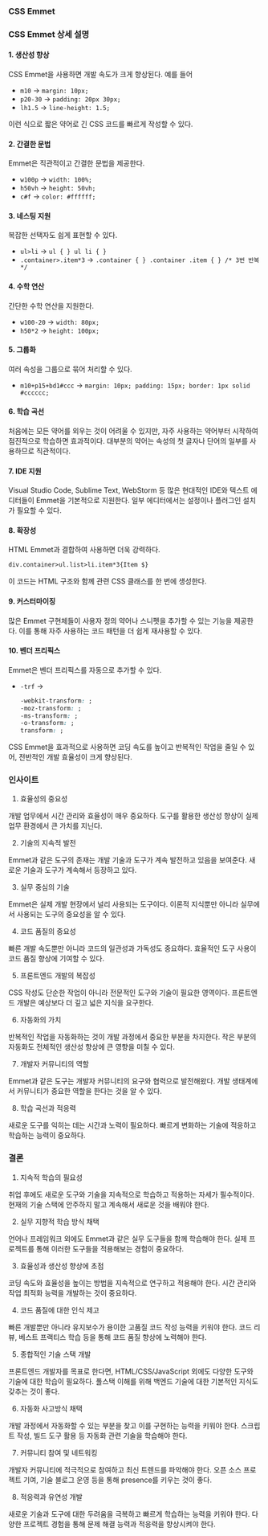 ### CSS Emmet

### CSS Emmet 상세 설명

#### 1. 생산성 향상

CSS Emmet을 사용하면 개발 속도가 크게 향상된다. 예를 들어

- `m10` → `margin: 10px;`
- `p20-30` → `padding: 20px 30px;`
- `lh1.5` → `line-height: 1.5;`

이런 식으로 짧은 약어로 긴 CSS 코드를 빠르게 작성할 수 있다.

#### 2. 간결한 문법

Emmet은 직관적이고 간결한 문법을 제공한다.

- `w100p` → `width: 100%;`
- `h50vh` → `height: 50vh;`
- `c#f` → `color: #ffffff;`

#### 3. 네스팅 지원

복잡한 선택자도 쉽게 표현할 수 있다.

- `ul>li` → `ul { } ul li { }`
- `.container>.item*3` → `.container { } .container .item { } /* 3번 반복 */`

#### 4. 수학 연산

간단한 수학 연산을 지원한다.

- `w100-20` → `width: 80px;`
- `h50*2` → `height: 100px;`

#### 5. 그룹화

여러 속성을 그룹으로 묶어 처리할 수 있다.

- `m10+p15+bd1#ccc` → `margin: 10px; padding: 15px; border: 1px solid #cccccc;`

#### 6. 학습 곡선

처음에는 모든 약어를 외우는 것이 어려울 수 있지만, 자주 사용하는 약어부터 시작하여 점진적으로 학습하면 효과적이다. 대부분의 약어는 속성의 첫 글자나 단어의 일부를 사용하므로 직관적이다.

#### 7. IDE 지원

Visual Studio Code, Sublime Text, WebStorm 등 많은 현대적인 IDE와 텍스트 에디터들이 Emmet을 기본적으로 지원한다. 일부 에디터에서는 설정이나 플러그인 설치가 필요할 수 있다.

#### 8. 확장성

HTML Emmet과 결합하여 사용하면 더욱 강력하다.

```html
div.container>ul.list>li.item*3{Item $}
```

이 코드는 HTML 구조와 함께 관련 CSS 클래스를 한 번에 생성한다.

#### 9. 커스터마이징

많은 Emmet 구현체들이 사용자 정의 약어나 스니펫을 추가할 수 있는 기능을 제공한다. 이를 통해 자주 사용하는 코드 패턴을 더 쉽게 재사용할 수 있다.

#### 10. 벤더 프리픽스

Emmet은 벤더 프리픽스를 자동으로 추가할 수 있다.

- `-trf` →
  ```css
  -webkit-transform: ;
  -moz-transform: ;
  -ms-transform: ;
  -o-transform: ;
  transform: ;
  ```

CSS Emmet을 효과적으로 사용하면 코딩 속도를 높이고 반복적인 작업을 줄일 수 있어, 전반적인 개발 효율성이 크게 향상된다.

### 인사이트

1. 효율성의 중요성

개발 업무에서 시간 관리와 효율성이 매우 중요하다.
도구를 활용한 생산성 향상이 실제 업무 환경에서 큰 가치를 지닌다.

2. 기술의 지속적 발전

Emmet과 같은 도구의 존재는 개발 기술과 도구가 계속 발전하고 있음을 보여준다.
새로운 기술과 도구가 계속해서 등장하고 있다.

3. 실무 중심의 기술

Emmet은 실제 개발 현장에서 널리 사용되는 도구이다.
이론적 지식뿐만 아니라 실무에서 사용되는 도구의 중요성을 알 수 있다.

4. 코드 품질의 중요성

빠른 개발 속도뿐만 아니라 코드의 일관성과 가독성도 중요하다.
효율적인 도구 사용이 코드 품질 향상에 기여할 수 있다.

5. 프론트엔드 개발의 복잡성

CSS 작성도 단순한 작업이 아니라 전문적인 도구와 기술이 필요한 영역이다.
프론트엔드 개발은 예상보다 더 깊고 넓은 지식을 요구한다.

6. 자동화의 가치

반복적인 작업을 자동화하는 것이 개발 과정에서 중요한 부분을 차지한다.
작은 부분의 자동화도 전체적인 생산성 향상에 큰 영향을 미칠 수 있다.

7. 개발자 커뮤니티의 역할

Emmet과 같은 도구는 개발자 커뮤니티의 요구와 협력으로 발전해왔다.
개발 생태계에서 커뮤니티가 중요한 역할을 한다는 것을 알 수 있다.

8. 학습 곡선과 적응력

새로운 도구를 익히는 데는 시간과 노력이 필요하다.
빠르게 변화하는 기술에 적응하고 학습하는 능력이 중요하다.

### 결론

1. 지속적 학습의 필요성

취업 후에도 새로운 도구와 기술을 지속적으로 학습하고 적용하는 자세가 필수적이다.
현재의 기술 스택에 안주하지 말고 계속해서 새로운 것을 배워야 한다.

2. 실무 지향적 학습 방식 채택

언어나 프레임워크 외에도 Emmet과 같은 실무 도구들을 함께 학습해야 한다.
실제 프로젝트를 통해 이러한 도구들을 적용해보는 경험이 중요하다.

3. 효율성과 생산성 향상에 초점

코딩 속도와 효율성을 높이는 방법을 지속적으로 연구하고 적용해야 한다.
시간 관리와 작업 최적화 능력을 개발하는 것이 중요하다.

4. 코드 품질에 대한 인식 제고

빠른 개발뿐만 아니라 유지보수가 용이한 고품질 코드 작성 능력을 키워야 한다.
코드 리뷰, 베스트 프랙티스 학습 등을 통해 코드 품질 향상에 노력해야 한다.

5. 종합적인 기술 스택 개발

프론트엔드 개발자를 목표로 한다면, HTML/CSS/JavaScript 외에도 다양한 도구와 기술에 대한 학습이 필요하다.
풀스택 이해를 위해 백엔드 기술에 대한 기본적인 지식도 갖추는 것이 좋다.

6. 자동화 사고방식 채택

개발 과정에서 자동화할 수 있는 부분을 찾고 이를 구현하는 능력을 키워야 한다.
스크립트 작성, 빌드 도구 활용 등 자동화 관련 기술을 학습해야 한다.

7. 커뮤니티 참여 및 네트워킹

개발자 커뮤니티에 적극적으로 참여하고 최신 트렌드를 파악해야 한다.
오픈 소스 프로젝트 기여, 기술 블로그 운영 등을 통해 presence를 키우는 것이 좋다.

8. 적응력과 유연성 개발

새로운 기술과 도구에 대한 두려움을 극복하고 빠르게 학습하는 능력을 키워야 한다.
다양한 프로젝트 경험을 통해 문제 해결 능력과 적응력을 향상시켜야 한다.
